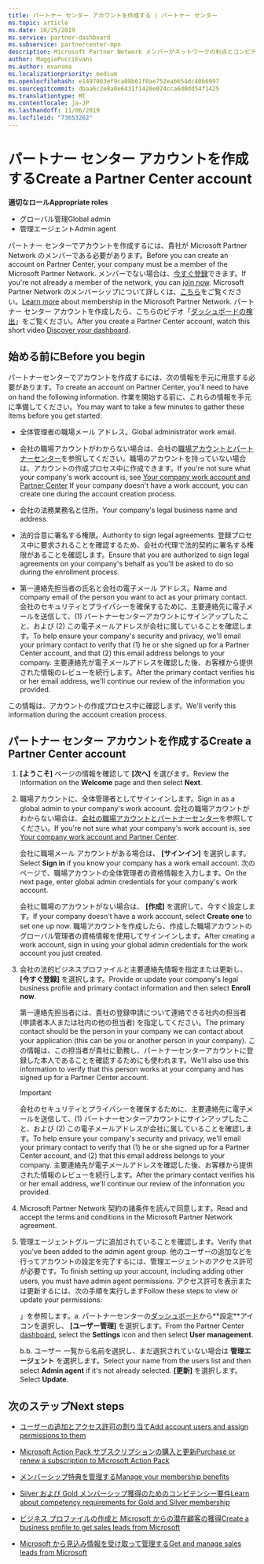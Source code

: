 ```yaml
---
title: パートナー センター アカウントを作成する | パートナー センター
ms.topic: article
ms.date: 10/25/2019
ms.service: partner-dashboard
ms.subservice: partnercenter-mpn
description: Microsoft Partner Network メンバーがネットワークの利点とコンピテンシーを管理してビジネス プロファイルを作成するには、パートナー センター アカウントを作成する必要があります。
author: MaggiePucciEvans
ms.author: evansma
ms.localizationpriority: medium
ms.openlocfilehash: e1497003ef9ca08b61f0ae752eab654dc40b6997
ms.sourcegitcommit: dbaa6c2e8a0e6431f1420e024cca6d0dd54f1425
ms.translationtype: MT
ms.contentlocale: ja-JP
ms.lasthandoff: 11/06/2019
ms.locfileid: "73653262"
---
```

# <a name="create-a-partner-center-account"></a><span data-ttu-id="613ee-103">パートナー センター アカウントを作成する</span><span class="sxs-lookup"><span data-stu-id="613ee-103">Create a Partner Center account</span></span>

<span data-ttu-id="613ee-104">**適切なロール**</span><span class="sxs-lookup"><span data-stu-id="613ee-104">**Appropriate roles**</span></span>

- <span data-ttu-id="613ee-105">グローバル管理</span><span class="sxs-lookup"><span data-stu-id="613ee-105">Global admin</span></span>
- <span data-ttu-id="613ee-106">管理エージェント</span><span class="sxs-lookup"><span data-stu-id="613ee-106">Admin agent</span></span>

<span data-ttu-id="613ee-107">パートナー センターでアカウントを作成するには、貴社が Microsoft Partner Network のメンバーである必要があります。</span><span class="sxs-lookup"><span data-stu-id="613ee-107">Before you can create an account on Partner Center, your company must be a member of the Microsoft Partner Network.</span></span> <span data-ttu-id="613ee-108">メンバーでない場合は、[今すぐ登録](https://partners.microsoft.com/PartnerProgram/simplifiedenrollment.aspx)できます。</span><span class="sxs-lookup"><span data-stu-id="613ee-108">If you're not already a member of the network, you can [join now](https://partners.microsoft.com/PartnerProgram/simplifiedenrollment.aspx).</span></span>  <span data-ttu-id="613ee-109">Microsoft Partner Network のメンバーシップについて詳しくは、[こちら](https://partner.microsoft.com/membership)をご覧ください。</span><span class="sxs-lookup"><span data-stu-id="613ee-109">[Learn more](https://partner.microsoft.com/membership) about membership in the Microsoft Partner Network.</span></span> <span data-ttu-id="613ee-110">パートナー センター アカウントを作成したら、こちらのビデオ「[ダッシュボードの検出](https://vimeo.com/290338211)」をご覧ください。</span><span class="sxs-lookup"><span data-stu-id="613ee-110">After you create a Partner Center account, watch this short video [Discover your dashboard](https://vimeo.com/290338211).</span></span>

## <a name="before-you-begin"></a><span data-ttu-id="613ee-111">始める前に</span><span class="sxs-lookup"><span data-stu-id="613ee-111">Before you begin</span></span>

<span data-ttu-id="613ee-112">パートナーセンターでアカウントを作成するには、次の情報を手元に用意する必要があります。</span><span class="sxs-lookup"><span data-stu-id="613ee-112">To create an account on Partner Center, you'll need to have on hand the following information.</span></span> <span data-ttu-id="613ee-113">作業を開始する前に、これらの情報を手元に準備してください。</span><span class="sxs-lookup"><span data-stu-id="613ee-113">You may want to take a few minutes to gather these items before you get started:</span></span>

-   <span data-ttu-id="613ee-114">全体管理者の職場メール アドレス。</span><span class="sxs-lookup"><span data-stu-id="613ee-114">Global administrator work email.</span></span>

-   <span data-ttu-id="613ee-115">会社の職場アカウントがわからない場合は、会社の[職場アカウントとパートナーセンター](azure-active-directory-tenants-and-partner-center.md)を参照してください。職場のアカウントを持っていない場合は、アカウントの作成プロセス中に作成できます。</span><span class="sxs-lookup"><span data-stu-id="613ee-115">If you're not sure what your company's work account is, see [Your company work account and Partner Center](azure-active-directory-tenants-and-partner-center.md) If your company doesn't have a work account, you can create one during the account creation process.</span></span> 

-   <span data-ttu-id="613ee-116">会社の法務業務名と住所。</span><span class="sxs-lookup"><span data-stu-id="613ee-116">Your company's legal business name and address.</span></span>  

-   <span data-ttu-id="613ee-117">法的合意に署名する権限。</span><span class="sxs-lookup"><span data-stu-id="613ee-117">Authority to sign legal agreements.</span></span> <span data-ttu-id="613ee-118">登録プロセス中に要求されることを確認するため、会社の代理で法的契約に署名する権限があることを確認します。</span><span class="sxs-lookup"><span data-stu-id="613ee-118">Ensure that you are authorized to sign legal agreements on your company's behalf as you'll be asked to do so during the enrollment process.</span></span>

-   <span data-ttu-id="613ee-119">第一連絡先担当者の氏名と会社の電子メール アドレス。</span><span class="sxs-lookup"><span data-stu-id="613ee-119">Name and company email of the person you want to act as your primary contact.</span></span> <span data-ttu-id="613ee-120">会社のセキュリティとプライバシーを確保するために、主要連絡先に電子メールを送信して、(1) パートナーセンターアカウントにサインアップしたこと、および (2) この電子メールアドレスが会社に属していることを確認します。</span><span class="sxs-lookup"><span data-stu-id="613ee-120">To help ensure your company's security and privacy, we'll email your primary contact to verify that (1) he or she signed up for a Partner Center account, and that (2) this email address belongs to your company.</span></span> <span data-ttu-id="613ee-121">主要連絡先が電子メールアドレスを確認した後、お客様から提供された情報のレビューを続行します。</span><span class="sxs-lookup"><span data-stu-id="613ee-121">After the primary contact verifies his or her email address, we'll continue our review of the information you provided.</span></span>

<span data-ttu-id="613ee-122">この情報は、アカウントの作成プロセス中に確認します。</span><span class="sxs-lookup"><span data-stu-id="613ee-122">We'll verify this information during the account creation process.</span></span> 
 
## <a name="create-a-partner-center-account"></a><span data-ttu-id="613ee-123">パートナー センター アカウントを作成する</span><span class="sxs-lookup"><span data-stu-id="613ee-123">Create a Partner Center account</span></span>

1.  <span data-ttu-id="613ee-124">**[ようこそ]** ページの情報を確認して **[次へ]** を選びます。</span><span class="sxs-lookup"><span data-stu-id="613ee-124">Review the information on the **Welcome** page and then select **Next**.</span></span>

2.  <span data-ttu-id="613ee-125">職場アカウントに、全体管理者としてサインインします。</span><span class="sxs-lookup"><span data-stu-id="613ee-125">Sign in as a global admin to your company's work account.</span></span> <span data-ttu-id="613ee-126">会社の職場アカウントがわからない場合は、[会社の職場アカウントとパートナーセンター](azure-active-directory-tenants-and-partner-center.md)を参照してください。</span><span class="sxs-lookup"><span data-stu-id="613ee-126">If you're not sure what your company's work account   is, see [Your company work account and Partner Center](azure-active-directory-tenants-and-partner-center.md).</span></span>

    <span data-ttu-id="613ee-127">会社に職場メール アカウントがある場合は、 **[サインイン]** を選択します。</span><span class="sxs-lookup"><span data-stu-id="613ee-127">Select **Sign in** if you know your company has a work email account.</span></span> <span data-ttu-id="613ee-128">次のページで、職場アカウントの全体管理者の資格情報を入力します。</span><span class="sxs-lookup"><span data-stu-id="613ee-128">On the next page, enter global admin credentials for your company's work account.</span></span> 

    <span data-ttu-id="613ee-129">会社に職場のアカウントがない場合は、 **[作成]** を選択して、今すぐ設定します。</span><span class="sxs-lookup"><span data-stu-id="613ee-129">If your company doesn't have a work account, select **Create one** to set one up now.</span></span> <span data-ttu-id="613ee-130">職場アカウントを作成したら、作成した職場アカウントのグローバル管理者の資格情報を使用してサインインします。</span><span class="sxs-lookup"><span data-stu-id="613ee-130">After creating a work account, sign in using your global admin credentials for the work account you just created.</span></span>

3.  <span data-ttu-id="613ee-131">会社の法的ビジネスプロファイルと主要連絡先情報を指定または更新し、 **[今すぐ登録]** を選択します。</span><span class="sxs-lookup"><span data-stu-id="613ee-131">Provide or update your company's legal business profile and primary contact information and then select **Enroll now**.</span></span> 

    <span data-ttu-id="613ee-132">第一連絡先担当者には、貴社の登録申請について連絡できる社内の担当者 (申請者本人または社内の他の担当者) を指定してください。</span><span class="sxs-lookup"><span data-stu-id="613ee-132">The primary contact should be the person in your company we can contact about your application (this can be you or another person in your company).</span></span> <span data-ttu-id="613ee-133">この情報は、この担当者が貴社に勤務し、パートナーセンターアカウントに登録した本人であることを確認するためにも使われます。</span><span class="sxs-lookup"><span data-stu-id="613ee-133">We'll also use this information to verify that this person works at your company and has signed up for a Partner Center account.</span></span>

    > [!IMPORTANT]  
    > <span data-ttu-id="613ee-134">会社のセキュリティとプライバシーを確保するために、主要連絡先に電子メールを送信して、(1) パートナーセンターアカウントにサインアップしたこと、および (2) この電子メールアドレスが会社に属していることを確認します。</span><span class="sxs-lookup"><span data-stu-id="613ee-134">To help ensure your company's security and privacy, we'll email your primary contact to verify that (1) he or she signed up for a Partner Center account, and (2) that this email address belongs to your company.</span></span> <span data-ttu-id="613ee-135">主要連絡先が電子メールアドレスを確認した後、お客様から提供された情報のレビューを続行します。</span><span class="sxs-lookup"><span data-stu-id="613ee-135">After the primary contact verifies his or her email address, we'll continue our review of the information you provided.</span></span>

4.  <span data-ttu-id="613ee-136">Microsoft Partner Network 契約の諸条件を読んで同意します。</span><span class="sxs-lookup"><span data-stu-id="613ee-136">Read and accept the terms and conditions in the Microsoft Partner Network agreement.</span></span> 

5.  <span data-ttu-id="613ee-137">管理エージェントグループに追加されていることを確認します。</span><span class="sxs-lookup"><span data-stu-id="613ee-137">Verify that you've been added to the admin agent group.</span></span> <span data-ttu-id="613ee-138">他のユーザーの追加などを行ってアカウントの設定を完了するには、管理エージェントのアクセス許可が必要です。</span><span class="sxs-lookup"><span data-stu-id="613ee-138">To finish setting up your account, including adding other users, you must have admin agent permissions.</span></span> <span data-ttu-id="613ee-139">アクセス許可を表示または更新するには、次の手順を実行します</span><span class="sxs-lookup"><span data-stu-id="613ee-139">Follow these steps to view or update your permissions:</span></span>

    <span data-ttu-id="613ee-140">」を参照します。</span><span class="sxs-lookup"><span data-stu-id="613ee-140">a.</span></span> <span data-ttu-id="613ee-141">パートナーセンターの[ダッシュボード](https://partner.microsoft.com/dashboard/home**)から**設定**アイコンを選択し、 **[ユーザー管理]** を選択します。</span><span class="sxs-lookup"><span data-stu-id="613ee-141">From the Partner Center [dashboard](https://partner.microsoft.com/dashboard/home**), select the **Settings** icon and then select **User management**.</span></span>  

    <span data-ttu-id="613ee-142">b.</span><span class="sxs-lookup"><span data-stu-id="613ee-142">b.</span></span> <span data-ttu-id="613ee-143">ユーザー 一覧から名前を選択し、まだ選択されていない場合は **管理エージェント** を選択します。</span><span class="sxs-lookup"><span data-stu-id="613ee-143">Select your name from the users list and then select **Admin agent** if it's not already selected.</span></span> <span data-ttu-id="613ee-144">**[更新]** を選択します。</span><span class="sxs-lookup"><span data-stu-id="613ee-144">Select **Update**.</span></span>  

## <a name="next-steps"></a><span data-ttu-id="613ee-145">次のステップ</span><span class="sxs-lookup"><span data-stu-id="613ee-145">Next steps</span></span>

-   [<span data-ttu-id="613ee-146">ユーザーの追加とアクセス許可の割り当て</span><span class="sxs-lookup"><span data-stu-id="613ee-146">Add account users and assign permissions to them</span></span>](create-user-accounts-and-set-permissions.md)

-   [<span data-ttu-id="613ee-147">Microsoft Action Pack サブスクリプションの購入と更新</span><span class="sxs-lookup"><span data-stu-id="613ee-147">Purchase or renew a subscription to Microsoft Action Pack</span></span>](mpn-get-action-pack.md)

-   [<span data-ttu-id="613ee-148">メンバーシップ特典を管理する</span><span class="sxs-lookup"><span data-stu-id="613ee-148">Manage your membership benefits</span></span>](manage-your-partner-network-benefits.md)

-   [<span data-ttu-id="613ee-149">Silver および Gold メンバーシップ獲得のためのコンピテンシー要件</span><span class="sxs-lookup"><span data-stu-id="613ee-149">Learn about competency requirements for Gold and Silver membership</span></span>](https://partner.microsoft.com/membership/competencies)

-   [<span data-ttu-id="613ee-150">ビジネス プロファイルの作成と Microsoft からの潜在顧客の獲得</span><span class="sxs-lookup"><span data-stu-id="613ee-150">Create a business profile to get sales leads from Microsoft</span></span>](create-a-marketing-profile.md)

-   [<span data-ttu-id="613ee-151">Microsoft から見込み情報を受け取って管理する</span><span class="sxs-lookup"><span data-stu-id="613ee-151">Get and manage sales leads from Microsoft</span></span>](responding-to-referrals.md)